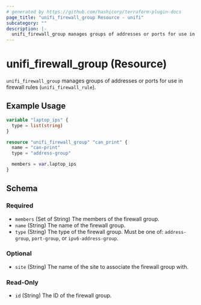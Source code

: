 ```yaml
---
# generated by https://github.com/hashicorp/terraform-plugin-docs
page_title: "unifi_firewall_group Resource - unifi"
subcategory: ""
description: |-
  unifi_firewall_group manages groups of addresses or ports for use in firewall rules (unifi_firewall_rule).
---
```


# unifi_firewall_group (Resource)

`unifi_firewall_group` manages groups of addresses or ports for use in firewall rules (`unifi_firewall_rule`).

## Example Usage

```terraform
variable "laptop_ips" {
  type = list(string)
}

resource "unifi_firewall_group" "can_print" {
  name = "can-print"
  type = "address-group"

  members = var.laptop_ips
}
```

<!-- schema generated by tfplugindocs -->
## Schema

### Required

- `members` (Set of String) The members of the firewall group.
- `name` (String) The name of the firewall group.
- `type` (String) The type of the firewall group. Must be one of: `address-group`, `port-group`, or `ipv6-address-group`.

### Optional

- `site` (String) The name of the site to associate the firewall group with.

### Read-Only

- `id` (String) The ID of the firewall group.
